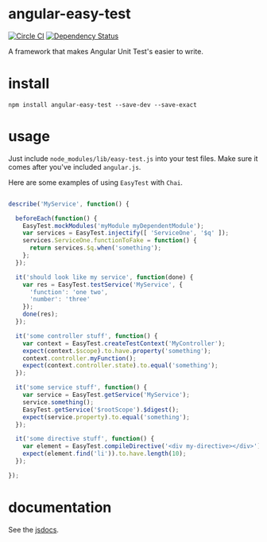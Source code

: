 # angular-easy-test

[![Circle CI](https://circleci.com/gh/EventMobi/angular-easy-test.svg?style=svg)](https://circleci.com/gh/EventMobi/angular-easy-test) [![Dependency Status](https://david-dm.org/EventMobi/angular-easy-test/dev-status.svg?theme=shields.io)](https://david-dm.org/EventMobi/angular-easy-test#info=devDependencies)

A framework that makes Angular Unit Test's easier to write.

# install

`npm install angular-easy-test --save-dev --save-exact`

# usage

Just include `node_modules/lib/easy-test.js` into your test files. Make sure it
comes after you've included `angular.js`.

Here are some examples of using `EasyTest` with `Chai`.

```javascript

describe('MyService', function() {

  beforeEach(function() {
    EasyTest.mockModules('myModule myDependentModule');
    var services = EasyTest.injectify([ 'ServiceOne', '$q' ]);
    services.ServiceOne.functionToFake = function() {
      return services.$q.when('something');
    };
  });

  it('should look like my service', function(done) {
    var res = EasyTest.testService('MyService', {
      'function': 'one two',
      'number': 'three'
    });
    done(res);
  });

  it('some controller stuff', function() {
    var context = EasyTest.createTestContext('MyController');
    expect(context.$scope).to.have.property('something');
    context.controller.myFunction();
    expect(context.controller.state).to.equal('something');
  });

  it('some service stuff', function() {
    var service = EasyTest.getService('MyService');
    service.something();
    EasyTest.getService('$rootScope').$digest();
    expect(service.property).to.equal('something');
  });

  it('some directive stuff', function() {
    var element = EasyTest.compileDirective('<div my-directive></div>');
    expect(element.find('li')).to.have.length(10);
  });

});
```

# documentation

See the [jsdocs](http://eventmobi.github.io/angular-easy-test).

